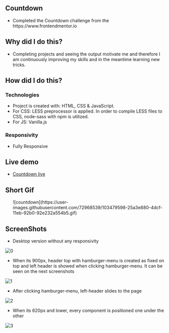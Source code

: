 ## Countdown
<ul>
<li>Completed the Countdown challenge from the https://www.frontendmentor.io </li>
 </ul>
 
## Why did I do this?
<ul>
<li>Completing projects and seeing the output motivate me and therefore I am continuously improving my skills and in the meantime learning new tricks.</li>
 </ul>
 
## How did I do this?
### Technologies
<ul>
<li>Project is created with: HTML, CSS & JavaScript.</li>
<li>For CSS: LESS preprocessor is applied. In order to compile LESS files to CSS, node-sass with npm is utilized.</li>
<li>For JS: Vanilla.js</li>
 </ul>
 
### Responsivity
<ul>
<li>Fully Responsive</li>
</ul>

## Live demo
<ul> 
<li><a href="https://countdown-gk18ph0n0.vercel.app/" target="_blank">Countdown live</a></li>
</ul>
  
## Short Gif
<ul>
![countdown](https://user-images.githubusercontent.com/72968539/103479598-25a3e880-4dcf-11eb-92b0-92e232a554b5.gif)
</ul>

## ScreenShots
<ul>
 <li>Desktop version without any responsivity</li>
 </ul>

![0](https://user-images.githubusercontent.com/72968539/102826822-b5b25d00-43e1-11eb-9ce2-aedc8ad36865.png)

<ul>
<li>When its 900px, header top with hamburger-menu is created as fixed on top and left header is showed when clicking hamburger-menu. It can be seen on the next screenshots </li>
</ul>
 
![1](https://user-images.githubusercontent.com/72968539/102826916-e2667480-43e1-11eb-8b51-28bd27e714a4.png)

<ul>
<li>After clicking hamburger-menu, left-header slides to the page </li>
</ul>
 
![2](https://user-images.githubusercontent.com/72968539/102827200-6d476f00-43e2-11eb-99bf-314332fcc8ee.png)

<ul>
<li>When its 620px and lower, every component is positioned one under the other </li>
</ul>

![3](https://user-images.githubusercontent.com/72968539/102827368-bbf50900-43e2-11eb-8c3e-961a510fa245.png)






